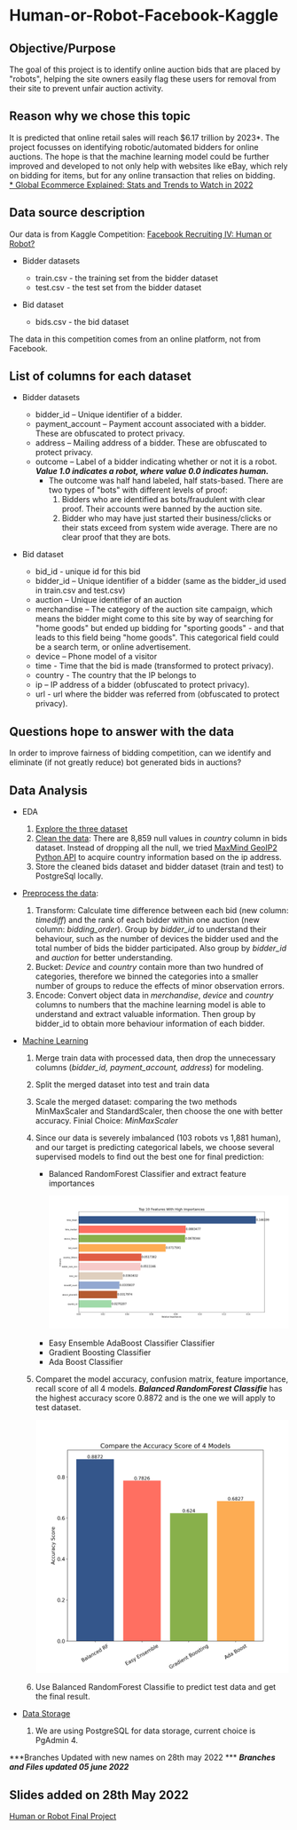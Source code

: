 # Human-or-Robot-Facebook-Kaggle

## Objective/Purpose
The goal of this project is to identify online auction bids that are placed by "robots", helping the site owners easily flag these users for removal from their site to prevent unfair auction activity. 

## Reason why we chose this topic
It is predicted that online retail sales will reach $6.17 trillion by 2023*. The project focusses on identifying robotic/automated bidders for online auctions. The hope is that the machine learning model could be further improved and developed to not only help with websites like eBay, which rely on bidding for items, but for any online transaction that relies on bidding.
<br>[* Global Ecommerce Explained: Stats and Trends to Watch in 2022](https://www.shopify.ca/enterprise/global-ecommerce-statistics#3)

## Data source description
Our data is from Kaggle Competition: [Facebook Recruiting IV: Human or Robot?](https://www.kaggle.com/competitions/facebook-recruiting-iv-human-or-bot/data)
- Bidder datasets
  - train.csv - the training set from the bidder dataset
  - test.csv - the test set from the bidder dataset

- Bid dataset<br />
  - bids.csv - the bid dataset <br>

The data in this competition comes from an online platform, not from Facebook.

## List of columns for each dataset
- Bidder datasets
  - bidder_id – Unique identifier of a bidder.
  - payment_account – Payment account associated with a bidder. These are obfuscated to protect privacy. 
  - address – Mailing address of a bidder. These are obfuscated to protect privacy. 
  - outcome – Label of a bidder indicating whether or not it is a robot. ***Value 1.0 indicates a robot, where value 0.0 indicates human.*** 
    - The outcome was half hand labeled, half stats-based. There are two types of "bots" with different levels of proof:
      1. Bidders who are identified as bots/fraudulent with clear proof. Their accounts were banned by the auction site.
      2. Bidder who may have just started their business/clicks or their stats exceed from system wide average. There are no clear proof that they are bots. <br />
      
- Bid dataset
  - bid_id - unique id for this bid
  - bidder_id – Unique identifier of a bidder (same as the bidder_id used in train.csv and test.csv)
  - auction – Unique identifier of an auction
  - merchandise –  The category of the auction site campaign, which means the bidder might come to this site by way of searching for "home goods" but ended up bidding  for "sporting goods" - and that leads to this field being "home goods". This categorical field could be a search term, or online advertisement. 
  - device – Phone model of a visitor
  - time - Time that the bid is made (transformed to protect privacy).
  - country - The country that the IP belongs to
  - ip – IP address of a bidder (obfuscated to protect privacy).
  - url - url where the bidder was referred from (obfuscated to protect privacy). 


## Questions hope to answer with the data
In order to improve fairness of bidding competition, can we identify and eliminate (if not greatly reduce) bot generated bids in auctions? </br>

## Data Analysis
- EDA
  1.	[Explore the three dataset](https://github.com/Marwan-Takrouri/Human-or-Robot-Facebook-Kaggle/blob/main/Explore_the_data.ipynb)
  2.	[Clean the data](https://github.com/Marwan-Takrouri/Human-or-Robot-Facebook-Kaggle/blob/main/Data_Cleaning.ipynb): There are 8,859 null values in *country* column in bids dataset. Instead of dropping all the null, we tried [MaxMind GeoIP2 Python API](https://geoip2.readthedocs.io/en/latest/) to acquire country information based on the ip address.
  3.	Store the cleaned bids dataset and bidder dataset (train and test) to PostgreSql locally.
- [Preprocess the data](https://github.com/Marwan-Takrouri/Human-or-Robot-Facebook-Kaggle/blob/main/Preprocessing_the_data.ipynb): 
  1. Transform: Calculate time difference between each bid (new column: *timediff*) and the rank of each bidder within one auction (new column: *bidding_order*). Group by *bidder_id* to understand their behaviour, such as the number of devices the bidder used and the total number of bids the bidder participated. Also group by *bidder_id* and *auction* for better understanding.
  2. Bucket: *Device* and *country* contain more than two hundred of categories, therefore we binned the categories into a smaller number of groups to reduce the effects of minor observation errors.
  3. Encode: Convert object data in <i>merchandise</i>, *device* and *country* columns to numbers that the machine learning model is able to understand and extract valuable information. Then group by bidder_id to obtain more behaviour information of each bidder.
 
- [Machine Learning](https://github.com/Marwan-Takrouri/Human-or-Robot-Facebook-Kaggle/blob/main/Modeling.ipynb)
  1.  Merge train data with processed data, then drop the unnecessary columns (*bidder_id, payment_account, address*) for modeling.
  2.	Split the merged dataset into test and train data
  3.	Scale the merged dataset: comparing the two methods MinMaxScaler and StandardScaler, then choose the one with better accuracy. Finial Choice: *MinMaxScaler*
  4.	Since our data is severely imbalanced (103 robots vs 1,881 human), and our target is predicting categorical labels, we choose several supervised models to find out the best one for final prediction: 
          - Balanced RandomForest Classifier and extract feature importances
          <br> <p align="center"> <img src="https://github.com/Marwan-Takrouri/Human-or-Robot-Facebook-Kaggle/blob/Codes/Images/Importances.png"> </p>
          - Easy Ensemble AdaBoost Classifier Classifier
          - Gradient Boosting Classifier
          - Ada Boost Classifier
  5.	Comparet the model accuracy, confusion matrix, feature importance, recall score of all 4 models. ***Balanced RandomForest Classifie*** has the highest accuracy score 0.8872 and is the one we will apply to test dataset. 
 <br> <p align="center"> <img src="https://github.com/Marwan-Takrouri/Human-or-Robot-Facebook-Kaggle/blob/main/Images/model_comparision.png"> </p> 
  
  6.	Use Balanced RandomForest Classifie to predict test data and get the final result.
  
- [Data Storage](https://github.com/Marwan-Takrouri/Human-or-Robot-Facebook-Kaggle/tree/main/Database)
  1. We are using PostgreSQL for data storage, current choice is PgAdmin 4.

***Branches Updated with new names on 28th may 2022 ***
***Branches and Files updated 05 june 2022***


## Slides added on 28th May 2022
[Human or Robot Final Project](https://docs.google.com/presentation/d/e/2PACX-1vSAzBq0DW5q_teQ5KHmgzMkcZCFw8pFGJNL2bPyhPEparlof1yy_QKsOJSAPeR7BDSdQrDo2pbZu2Dh/pub?start=false&loop=false&delayms=3000)
